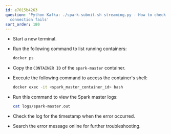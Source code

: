 ```yaml
---
id: e7015b4263
question: 'Python Kafka: ./spark-submit.sh streaming.py - How to check why Spark master
  connection fails'
sort_order: 180
---
```


- Start a new terminal.

- Run the following command to list running containers:

  ```bash
  docker ps
  ```

- Copy the `CONTAINER ID` of the `spark-master` container.

- Execute the following command to access the container's shell:

  ```bash
  docker exec -it <spark_master_container_id> bash
  ```

- Run this command to view the Spark master logs:

  ```bash
  cat logs/spark-master.out
  ```

- Check the log for the timestamp when the error occurred.

- Search the error message online for further troubleshooting.